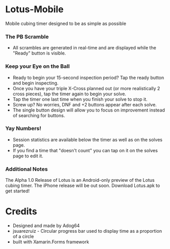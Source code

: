 # Lotus-Mobile
Mobile cubing timer designed to be as simple as possible

### The PB Scramble

- All scrambles are generated in real-time and are displayed while the "Ready" button is visible. 

### Keep your Eye on the Ball

- Ready to begin your 15-second inspection period? Tap the ready button and begin inspecting. 
- Once you have your triple X-Cross planned out (or more realistically 2 cross pieces), tap the timer again to begin your solve.
- Tap the timer one last time when you finish your solve to stop it.
- Screw up? No worries, DNF and +2 buttons appear after each solve.
- The single button design will allow you to focus on improvement instead of searching for buttons.

### Yay Numbers!
- Session statistics are available below the timer as well as on the solves page.
- If you find a time that "doesn't count" you can tap on it on the solves page to edit it.

### Additional Notes
The Alpha 1.0 Release of Lotus is an Android-only preview of the Lotus cubing timer. The iPhone release will be out soon. 
Download Lotus.apk to get started!

# Credits
- Designed and made by Adog64
- jsuarezruiz - Circular progress bar used to display time as a proportion of a circle
- built with Xamarin.Forms framework
